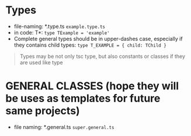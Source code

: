 # Types
* file-naming: *.type.ts `example.type.ts`
* in code: T*: `type TExample = 'example'`
* Complete general types should be in upper-dashes case, especially if they contains child types: `type T_EXAMPLE = { child: TChild }`
> Types may be not only tsc type, but also constants or classes if they are used like type

# GENERAL CLASSES (hope they will be uses as templates for future same projects)
* file naming: *.general.ts `super.general.ts`
